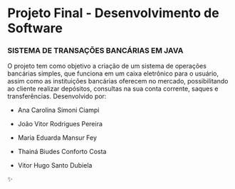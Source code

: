 # Projeto Final - Desenvolvimento de Software

### SISTEMA DE TRANSAÇÕES BANCÁRIAS EM JAVA

O projeto tem como objetivo a criação de um sistema de operações bancárias simples, que funciona em um caixa eletrônico para o usuário, assim como as instituições bancárias oferecem no mercado, possibilitando ao cliente realizar depósitos, consultas na sua conta corrente, saques e transferências. 
Desenvolvido por:

- Ana Carolina Simoni Ciampi

- João Vitor Rodrigues Pereira

- Maria Eduarda Mansur Fey

- Thainá Biudes Conforto Costa

- Vitor Hugo Santo Dubiela

:sparkles:
